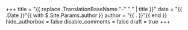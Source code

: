 +++
title = "{{ replace .TranslationBaseName "-" " " | title }}"
date = "{{ .Date }}"{{ with $.Site.Params.author }}
author = "{{ . }}"{{ end }}
hide_authorbox = false
disable_comments = false
draft = true
+++
